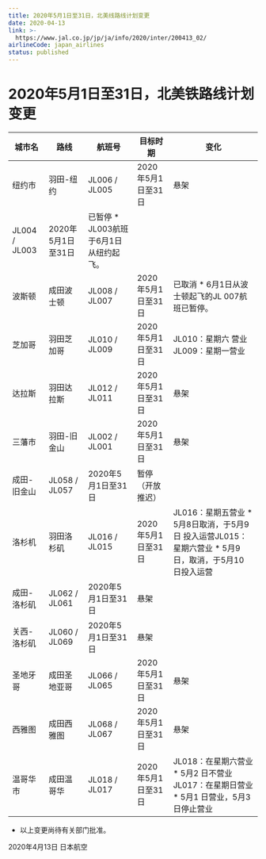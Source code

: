 ```yaml
---
title: 2020年5月1日至31日，北美线路线计划变更
date: 2020-04-13
link: >-
  https://www.jal.co.jp/jp/ja/info/2020/inter/200413_02/
airlineCode: japan_airlines
status: published
---
```

# 2020年5月1日至31日，北美铁路线计划变更

城市名 | 路线 | 航班号 | 目标时期 | 变化  
---|---|---|---|---  
纽约市 | 羽田-纽约 | JL006 / JL005 | 2020年5月1日至31日 | 悬架  
JL004 / JL003 | 2020年5月1日至31日 | 已暂停 * JL003航班于6月1日从纽约起飞。  
波斯顿 | 成田波士顿 |  JL008 / JL007 | 2020年5月1日至31日 | 已取消 * 6月1日从波士顿起飞的JL 007航班已暂停。  
芝加哥 | 羽田芝加哥 | JL010 / JL009 | 2020年5月1日至31日 | JL010：星期六 营业JL009：星期一营业  
达拉斯 | 羽田达拉斯 | JL012 / JL011 | 2020年5月1日至31日 | 悬架  
三藩市 | 羽田-旧金山 | JL002 / JL001 | 2020年5月1日至31日 | 悬架  
成田-旧金山 | JL058 / JL057 | 2020年5月1日至31日 | 暂停（开放推迟）  
洛杉机 | 羽田洛杉矶 | JL016 / JL015 | 2020年5月1日至31日 | JL016：星期五营业 * 5月8日取消，于5月9日 投入运营JL015：星期六营业 * 5月9日，取消，于5月10 日投入运营  
成田-洛杉矶 | JL062 / JL061 | 2020年5月1日至31日 | 悬架  
关西-洛杉矶 | JL060 / JL069 | 2020年5月1日至31日 | 悬架  
圣地牙哥 | 成田圣地亚哥 | JL066 / JL065 | 2020年5月1日至31日 | 悬架  
西雅图 | 成田西雅图 | JL068 / JL067 | 2020年5月1日至31日 | 悬架  
温哥华市 | 成田温哥华 | JL018 / JL017 | 2020年5月1日至31日 | JL018：在星期六营业 * 5月2 日不营业JL017：在星期日营业 * 5月1 日营业，5月3 日停止营业  
  
* 以上变更尚待有关部门批准。

2020年4月13日 日本航空

